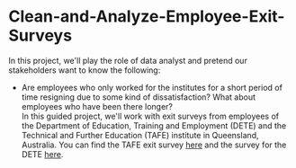 # Clean-and-Analyze-Employee-Exit-Surveys
In this project, we'll play the role of data analyst and pretend our stakeholders want to know the following:
- Are employees who only worked for the institutes for a short period of time resigning due to some kind of dissatisfaction? What about employees who have been there longer?<br>
In this guided project, we'll work with exit surveys from employees of the Department of Education, Training and Employment (DETE) and the Technical and Further Education (TAFE) institute in Queensland, Australia. You can find the TAFE exit survey [here](https://data.gov.au/dataset/ds-qld-89970a3b-182b-41ea-aea2-6f9f17b5907e/details?q=exit%20survey) and the survey for the DETE [here](https://data.gov.au/dataset/ds-qld-fe96ff30-d157-4a81-851d-215f2a0fe26d/details?q=exit%20survey).
